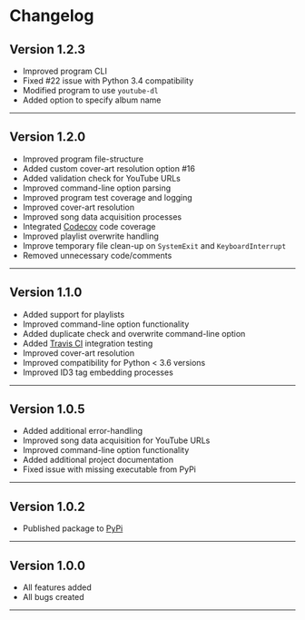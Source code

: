 # Changelog  

## Version 1.2.3  

  * Improved program CLI
  * Fixed #22 issue with Python 3.4 compatibility
  * Modified program to use `youtube-dl`
  * Added option to specify album name

--------------------------------  

## Version 1.2.0  

  * Improved program file-structure
  * Added custom cover-art resolution option #16 
  * Added validation check for YouTube URLs 
  * Improved command-line option parsing  
  * Improved program test coverage and logging
  * Improved cover-art resolution
  * Improved song data acquisition processes
  * Integrated [Codecov](https://codecov.io/) code coverage
  * Improved playlist overwrite handling
  * Improve temporary file clean-up on `SystemExit` and `KeyboardInterrupt`
  * Removed unnecessary code/comments

--------------------------------  

## Version 1.1.0  

  * Added support for playlists
  * Improved command-line option functionality  
  * Added duplicate check and overwrite command-line option
  * Added [Travis CI](https://travis-ci.org/) integration testing
  * Improved cover-art resolution
  * Improved compatibility for Python < 3.6 versions
  * Improved ID3 tag embedding processes

--------------------------------  

## Version 1.0.5  

  * Added additional error-handling
  * Improved song data acquisition for YouTube URLs
  * Improved command-line option functionality
  * Added additional project documentation
  * Fixed issue with missing executable from PyPi

--------------------------------  

## Version 1.0.2

  * Published package to [PyPi](https://pypi.org/project/yt2mp3/)

--------------------------------  

## Version 1.0.0

  * All features added
  * All bugs created

--------------------------------  
